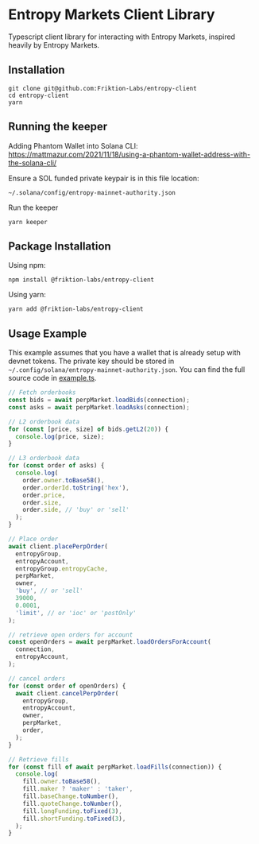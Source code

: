 # Entropy Markets Client Library

Typescript client library for interacting with Entropy Markets, inspired heavily by Entropy Markets.


## Installation

``` 
git clone git@github.com:Friktion-Labs/entropy-client
cd entropy-client
yarn
```

## Running the keeper
Adding Phantom Wallet into Solana CLI:
https://mattmazur.com/2021/11/18/using-a-phantom-wallet-address-with-the-solana-cli/

Ensure a SOL funded private keypair is in this file location: 
```
~/.solana/config/entropy-mainnet-authority.json
```

Run the keeper
```
yarn keeper
```


## Package Installation

Using npm:

```
npm install @friktion-labs/entropy-client
```

Using yarn:

```
yarn add @friktion-labs/entropy-client
```

## Usage Example

This example assumes that you have a wallet that is already setup with devnet tokens. The private key should be stored in `~/.config/solana/entropy-mainnet-authority.json`. You can find the full source code in [example.ts](./src/example.ts).

```js
// Fetch orderbooks
const bids = await perpMarket.loadBids(connection);
const asks = await perpMarket.loadAsks(connection);

// L2 orderbook data
for (const [price, size] of bids.getL2(20)) {
  console.log(price, size);
}

// L3 orderbook data
for (const order of asks) {
  console.log(
    order.owner.toBase58(),
    order.orderId.toString('hex'),
    order.price,
    order.size,
    order.side, // 'buy' or 'sell'
  );
}

// Place order
await client.placePerpOrder(
  entropyGroup,
  entropyAccount,
  entropyGroup.entropyCache,
  perpMarket,
  owner,
  'buy', // or 'sell'
  39000,
  0.0001,
  'limit', // or 'ioc' or 'postOnly'
);

// retrieve open orders for account
const openOrders = await perpMarket.loadOrdersForAccount(
  connection,
  entropyAccount,
);

// cancel orders
for (const order of openOrders) {
  await client.cancelPerpOrder(
    entropyGroup,
    entropyAccount,
    owner,
    perpMarket,
    order,
  );
}

// Retrieve fills
for (const fill of await perpMarket.loadFills(connection)) {
  console.log(
    fill.owner.toBase58(),
    fill.maker ? 'maker' : 'taker',
    fill.baseChange.toNumber(),
    fill.quoteChange.toNumber(),
    fill.longFunding.toFixed(3),
    fill.shortFunding.toFixed(3),
  );
}
```
